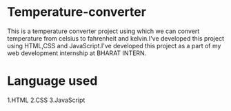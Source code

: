 # Temperature-converter
This is a temperature converter project using which we can convert temperature from celsius to fahrenheit and kelvin.I've developed this project using HTML,CSS and JavaScript.I've developed this project as a part of my web development internship at BHARAT INTERN.
# Language used
1.HTML
2.CSS
3.JavaScript
